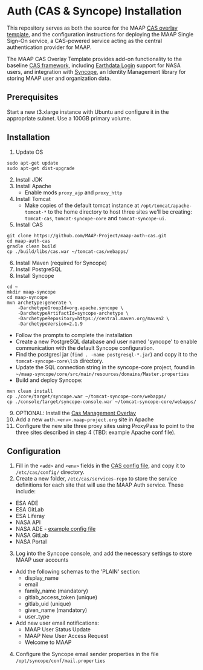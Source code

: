 # Auth (CAS & Syncope) Installation

This repository serves as both the source for the MAAP [CAS overlay template](https://github.com/apereo/cas-overlay-template), and the configuration instructions for deploying the MAAP Single Sign-On service, a CAS-powered service acting as the central authentication provider for MAAP.  

The MAAP CAS Overlay Template provides add-on functionality to the baseline [CAS framework](https://www.apereo.org/projects/cas), including [Earthdata Login](https://urs.earthdata.nasa.gov) support for NASA users, and integration with [Syncope](https://syncope.apache.org/), an Identity Management library for storing MAAP user and organization data.

## Prerequisites
Start a new t3.xlarge instance with Ubuntu and configure it in the appropriate subnet. Use a 100GB primary volume.

## Installation

1. Update OS
```shell
sudo apt-get update
sudo apt-get dist-upgrade
```
2. Install JDK 
3. Install Apache 
   - Enable mods `proxy_ajp` and `proxy_http`
4. Install Tomcat 
   - Make copies of the default tomcat instance at `/opt/tomcat/apache-tomcat-*` to the home directory to host three sites we'll be creating: `tomcat-cas`, `tomcat-syncope-core` and `tomcat-syncope-ui`.
5. Install CAS 
```
git clone https://github.com/MAAP-Project/maap-auth-cas.git
cd maap-auth-cas
gradle clean build
cp ./build/libs/cas.war ~/tomcat-cas/webapps/
```
6. Install Maven (required for Syncope)
7. Install PostgreSQL
8. Install Syncope 
```shell
cd ~
mkdir maap-syncope
cd maap-syncope
mvn archetype:generate \
    -DarchetypeGroupId=org.apache.syncope \
    -DarchetypeArtifactId=syncope-archetype \
    -DarchetypeRepository=https://central.maven.org/maven2 \
    -DarchetypeVersion=2.1.9
```
  - Follow the prompts to complete the installation
  - Create a new PostgreSQL database and user named 'syncope' to enable communication with the default Syncope configuration.
  - Find the postgresl jar (`find . -name postgresql-*.jar`) and copy it to the `tomcat-syncope-core\lib` directory. 
  - Update the SQL connection string in the syncope-core project, found in `~/maap-syncope/core/src/main/resources/domains/Master.properties`
  - Build and deploy Syncope: 
```
mvn clean install
cp ./core/target/syncope.war ~/tomcat-syncope-core/webapps/
cp ./console/target/syncope-console.war ~/tomcat-syncope-core/webapps/

```
9. OPTIONAL: Install the [Cas Management Overlay](https://github.com/apereo/cas-management-overlay)
10. Add a new `auth.<env>.maap-project.org` site in Apache
11. Configure the new site three proxy sites using ProxyPass to point to the three sites described in step 4 (TBD: example Apache conf file).

## Configuration

1. Fill in the `<add>` and `<env>` fields in the [CAS config file](etc/cas/config/cas.properties), and copy it to `/etc/cas/config/` directory.
2. Create a new folder, `/etc/cas/services-repo` to store the service definitions for each site that will use the MAAP Auth service. These include:
  - ESA ADE
  - ESA GitLab
  - ESA Liferay
  - NASA API
  - NASA ADE - [example config file](/etc/cas/services-repo/NasaAde-123.json) 
  - NASA GitLab
  - NASA Portal
3. Log into the Syncope console, and add the necessary settings to store MAAP user accounts 
  - Add the following schemas to the 'PLAIN' section:
    - display_name
    - email
    - family_name (mandatory)
    - gitlab_access_token (unique)
    - gitlab_uid (unique)
    - given_name (mandatory)
    - user_type
  - Add new user email notifications:
    - MAAP User Status Update
    - MAAP New User Access Request
    - Welcome to MAAP
4. Configure the Syncope email sender properties in the file `/opt/syncope/conf/mail.properties`



